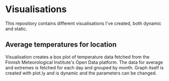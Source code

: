 # Visualisations
This repository contains different visualisations I've created, both dynamic and static.

## Average temperatures for location
Visualisation creates a box plot of temperature data fetched from the Finnish Meteorological Institute's Open Data platform. The data for average and extremes is fetched for each day and grouped by month. Graph itself is created with plot.ly and is dynamic and the parameters can be changed.
